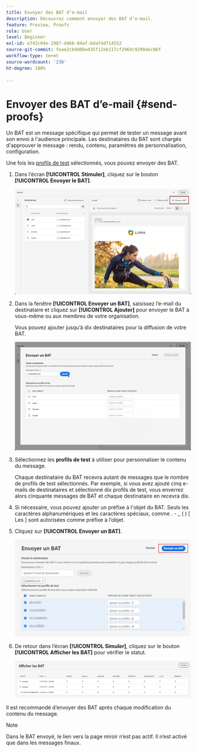 ```yaml
---
title: Envoyer des BAT d’e-mail
description: Découvrez comment envoyer des BAT d’e-mail.
feature: Preview, Proofs
role: User
level: Beginner
exl-id: e742c04e-2987-4466-84af-bdaf4d714552
source-git-commit: feae2cb9d0bed35f12eb117cf2969c9290ebc06f
workflow-type: tm+mt
source-wordcount: '238'
ht-degree: 100%

---
```


# Envoyer des BAT d’e-mail {#send-proofs}

Un BAT est un message spécifique qui permet de tester un message avant son envoi à l&#39;audience principale. Les destinataires du BAT sont chargés d&#39;approuver le message : rendu, contenu, paramètres de personnalisation, configuration.

Une fois les [profils de test](test-profiles.md) sélectionnés, vous pouvez envoyer des BAT.

1. Dans l’écran **[!UICONTROL Stimuler]**, cliquez sur le bouton **[!UICONTROL Envoyer le BAT]**.

   ![](../email/assets/send-proof-button.png)

1. Dans la fenêtre **[!UICONTROL Envoyer un BAT]**, saisissez l’e-mail du destinataire et cliquez sur **[!UICONTROL Ajouter]** pour envoyer le BAT à vous-même ou aux membres de votre organisation.

   Vous pouvez ajouter jusqu’à dix destinataires pour la diffusion de votre BAT.

   ![](../email/assets/send-proof-add.png)

1. Sélectionnez les **profils de test** à utiliser pour personnaliser le contenu du message.

   Chaque destinataire du BAT recevra autant de messages que le nombre de profils de test sélectionnés. Par exemple, si vous avez ajouté cinq e-mails de destinataires et sélectionné dix profils de test, vous enverrez alors cinquante messages de BAT et chaque destinataire en recevra dix.

1. Si nécessaire, vous pouvez ajouter un préfixe à l&#39;objet du BAT. Seuls les caractères alphanumériques et les caractères spéciaux, comme . - _ ( ) [ Les ] sont autorisées comme préfixe à l’objet.

1. Cliquez sur **[!UICONTROL Envoyer un BAT]**.

   ![](../email/assets/send-proof-select.png)

1. De retour dans l’écran **[!UICONTROL Simuler]**, cliquez sur le bouton **[!UICONTROL Afficher les BAT]** pour vérifier le statut.

   ![](../email/assets/send-proof-view.png)

Il est recommandé d’envoyer des BAT après chaque modification du contenu du message.

>[!NOTE]
>
>Dans le BAT envoyé, le lien vers la page miroir n’est pas actif. Il n’est activé que dans les messages finaux.
